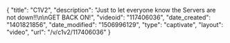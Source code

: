 {
    "title": "C1V2",
    "description": "Just to let everyone know the Servers are not down!!\n\nGET BACK ON!",
    "videoid": "117406036",
    "date_created": "1401821856",
    "date_modified": "1506996129",
    "type": "captivate",
    "layout": "video",
    "url": "\/v\/c1v2\/117406036"
}